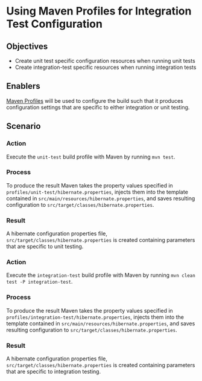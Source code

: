
# Using Maven Profiles for Integration Test Configuration

## Objectives

- Create unit test specific configuration resources when running unit tests
- Create integration-test specific resources when running integration tests

## Enablers

[Maven Profiles](http://maven.apache.org/guides/introduction/introduction-to-profiles.html) will be used to configure the build such that it produces configuration settings that are specific to either integration or unit testing.  

## <a name="scenario"></a>Scenario

### Action

Execute the `unit-test` build profile with Maven by running `mvn test`.

### Process

To produce the result Maven takes the property values specified in `profiles/unit-test/hibernate.properties`, injects them into the template contained in `src/main/resources/hibernate.properties`, and saves resulting configuration to `src/target/classes/hibernate.properties`.

### Result

A hibernate configuration properties file, `src/target/classes/hibernate.properties` is created containing parameters that are specific to unit testing.

### Action

Execute the `integration-test` build profile with Maven by running `mvn clean test -P integration-test`.

### Process

To produce the result Maven takes the property values specified in `profiles/integration-test/hibernate.properties`, injects them into the template contained in `src/main/resources/hibernate.properties`, and saves resulting configuration to `src/target/classes/hibernate.properties`.

### Result

A hibernate configuration properties file, `src/target/classes/hibernate.properties` is created containing parameters that are specific to integration testing.

